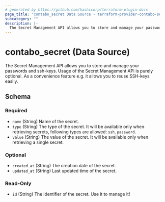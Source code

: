 ```yaml
---
# generated by https://github.com/hashicorp/terraform-plugin-docs
page_title: "contabo_secret Data Source - terraform-provider-contabo-sdkv2"
subcategory: ""
description: |-
  The Secret Management API allows you to store and manage your passwords and ssh-keys. Usage of the Secret Management API is purely optional. As a convenience feature e.g. it allows you to reuse SSH-keys easily.
---
```


# contabo_secret (Data Source)

The Secret Management API allows you to store and manage your passwords and ssh-keys. Usage of the Secret Management API is purely optional. As a convenience feature e.g. it allows you to reuse SSH-keys easily.



<!-- schema generated by tfplugindocs -->
## Schema

### Required

- `name` (String) Name of the secret.
- `type` (String) The type of the secret. It will be available only when retrieving secrets, following types are allowed: `ssh`, `password`.
- `value` (String) The value of the secret. It will be available only when retrieving a single secret.

### Optional

- `created_at` (String) The creation date of the secret.
- `updated_at` (String) Last updated time of the secret.

### Read-Only

- `id` (String) The identifier of the secret. Use it to manage it!


